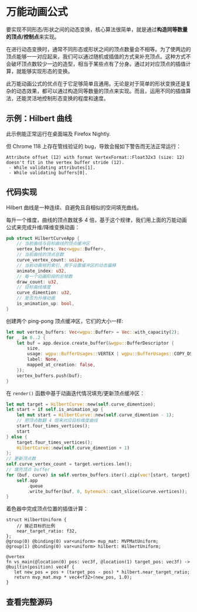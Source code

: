 # 万能动画公式

要实现不同形态/形状之间的动态变换，核心算法很简单，就是通过**构造同等数量的顶点/控制点**来实现。

在进行动态变换时，通常不同形态或形状之间的顶点数量会不相等。为了使两边的顶点能够一一对应起来，我们可以通过随机或插值的方式来补充顶点。这种方式不会破坏顶点数较少一边的造型，相当于某些点有了分身。通过对对应顶点的插值计算，就能够实现形态的变换。

此万能动画公式的优点在于它足够简单且通用。无论是对于简单的形状变换还是复杂的动态效果，都可以通过构造同等数量的顶点来实现。而且，运用不同的插值算法，还能灵活地控制形态变换的程度和速度。

## 示例：Hilbert 曲线

<div class="note">

此示例能正常运行在桌面端及 Firefox Nightly.

但 Chrome 118 上存在管线验证的 bug，导致会报如下警告而无法正常运行：

```log
Attribute offset (12) with format VertexFormat::Float32x3 (size: 12) doesn't fit in the vertex buffer stride (12).
 - While validating attributes[1].
 - While validating buffers[0].
```

</div>

<WebGPUExample example="hilbert_curve" autoLoad="{true}"></WebGPUExample>

## 代码实现

Hilbert 曲线是一种连续、自避免且自相似的空间填充曲线。

每升一个维度，曲线的顶点数就多 4 倍，基于这个规律，我们用上面的万能动画公式来完成升维/降维变换动画：

```rust
pub struct HilbertCurveApp {
    // 当前曲线与目标曲线的顶点缓冲区
    vertex_buffers: Vec<wgpu::Buffer>,
    // 当前曲线的顶点总数
    curve_vertex_count: usize,
    // 当前动画帧的索引，用于设置缓冲区的动态偏移
    animate_index: u32,
    // 每一个动画阶段的总帧数
    draw_count: u32,
    // 目标曲线维度
    curve_dimention: u32,
    // 是否为升维动画
    is_animation_up: bool,
}
```

创建两个 ping-pong 顶点缓冲区，它们的大小一样:

```rust
let mut vertex_buffers: Vec<wgpu::Buffer> = Vec::with_capacity(2);
for _ in 0..2 {
    let buf = app.device.create_buffer(&wgpu::BufferDescriptor {
        size,
        usage: wgpu::BufferUsages::VERTEX | wgpu::BufferUsages::COPY_DST,
        label: None,
        mapped_at_creation: false,
    });
    vertex_buffers.push(buf);
}
```

在 `render()` 函数中基于动画迭代情况填充/更新顶点缓冲区：

```rust
let mut target = HilbertCurve::new(self.curve_dimention);
let start = if self.is_animation_up {
    let mut start = HilbertCurve::new(self.curve_dimention - 1);
    // 把顶点数翻 4 倍来对应目标维度曲线
    start.four_times_vertices();
    start
} else {
    target.four_times_vertices();
    HilbertCurve::new(self.curve_dimention + 1)
};
// 更新顶点数
self.curve_vertex_count = target.vertices.len();
// 填充顶点 buffer
for (buf, curve) in self.vertex_buffers.iter().zip(vec![start, target].iter()) {
    self.app
        .queue
        .write_buffer(buf, 0, bytemuck::cast_slice(&curve.vertices));
}
```

着色器中完成顶点位置的插值计算：

```wgsl
struct HilbertUniform {
    // 接近目标的比例
    near_target_ratio: f32,
};
@group(0) @binding(0) var<uniform> mvp_mat: MVPMatUniform;
@group(1) @binding(0) var<uniform> hilbert: HilbertUniform;

@vertex
fn vs_main(@location(0) pos: vec3f, @location(1) target_pos: vec3f) -> @builtin(position) vec4f {
   let new_pos = pos + (target_pos - pos) * hilbert.near_target_ratio;
   return mvp_mat.mvp * vec4<f32>(new_pos, 1.0);
}
```

## 查看完整源码

<AutoGithubLink customCodePath="intermediate/hilbert-curve"/>
